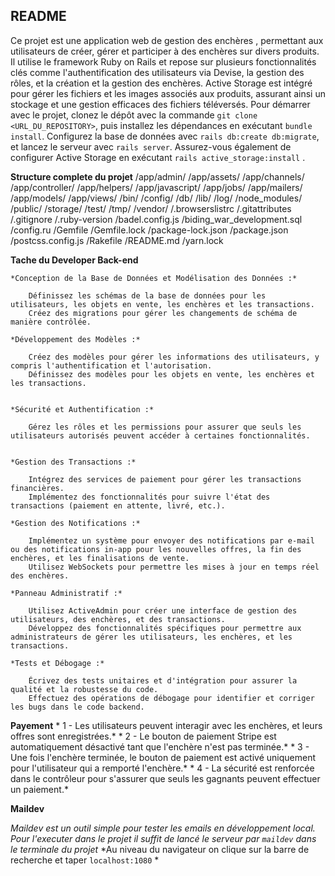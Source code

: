 

## README

Ce projet est une application web de gestion des enchères , permettant aux utilisateurs de créer, gérer et participer à des enchères sur divers produits. Il utilise le framework Ruby on Rails et repose sur plusieurs fonctionnalités clés comme l'authentification des utilisateurs via Devise, la gestion des rôles, et la création et la gestion des enchères. Active Storage est intégré pour gérer les fichiers et les images associés aux produits, assurant ainsi un stockage et une gestion efficaces des fichiers téléversés. Pour démarrer avec le projet, clonez le dépôt avec la commande `git clone <URL_DU_REPOSITORY>`, puis installez les dépendances en exécutant `bundle install`. Configurez la base de données avec `rails db:create db:migrate`, et lancez le serveur avec `rails server`. Assurez-vous également de configurer Active Storage en exécutant `rails active_storage:install` . 

**Structure complete du projet**
    /app/admin/
    /app/assets/
    /app/channels/
    /app/controller/
    /app/helpers/
    /app/javascript/
    /app/jobs/
    /app/mailers/
    /app/models/
    /app/views/
    /bin/
    /config/
    /db/
    /lib/
    /log/
    /node_modules/
    /public/
    /storage/
    /test/
    /tmp/
    /vendor/
    /.browserslistrc
    /.gitattributes
    /.gitignore
    /.ruby-version
    /badel.config.js
    /biding_war_development.sql
    /config.ru
    /Gemfile
    /Gemfile.lock
    /package-lock.json
    /package.json
    /postcss.config.js
    /Rakefile
    /README.md
    /yarn.lock

**Tache du Developer Back-end**



    *Conception de la Base de Données et Modélisation des Données :*

        Définissez les schémas de la base de données pour les utilisateurs, les objets en vente, les enchères et les transactions.
        Créez des migrations pour gérer les changements de schéma de manière contrôlée.

    *Développement des Modèles :*

        Créez des modèles pour gérer les informations des utilisateurs, y compris l'authentification et l'autorisation.
        Définissez des modèles pour les objets en vente, les enchères et les transactions.

    
    *Sécurité et Authentification :*

        Gérez les rôles et les permissions pour assurer que seuls les utilisateurs autorisés peuvent accéder à certaines fonctionnalités.
        

    *Gestion des Transactions :*

        Intégrez des services de paiement pour gérer les transactions financières.
        Implémentez des fonctionnalités pour suivre l'état des transactions (paiement en attente, livré, etc.).

    *Gestion des Notifications :*

        Implémentez un système pour envoyer des notifications par e-mail ou des notifications in-app pour les nouvelles offres, la fin des enchères, et les finalisations de vente.
        Utilisez WebSockets pour permettre les mises à jour en temps réel des enchères.

    *Panneau Administratif :*

        Utilisez ActiveAdmin pour créer une interface de gestion des utilisateurs, des enchères, et des transactions.
        Développez des fonctionnalités spécifiques pour permettre aux administrateurs de gérer les utilisateurs, les enchères, et les transactions.

    *Tests et Débogage :*

        Écrivez des tests unitaires et d'intégration pour assurer la qualité et la robustesse du code.
        Effectuez des opérations de débogage pour identifier et corriger les bugs dans le code backend.



**Payement**
    * 1 - Les utilisateurs peuvent interagir avec les enchères, et leurs offres sont enregistrées.*
    * 2 - Le bouton de paiement Stripe est automatiquement désactivé tant que l'enchère n'est pas terminée.*
    * 3 - Une fois l'enchère terminée, le bouton de paiement est activé uniquement pour l'utilisateur qui a remporté l'enchère.*
    * 4 - La sécurité est renforcée dans le contrôleur pour s'assurer que seuls les gagnants peuvent effectuer un paiement.*

**Maildev**

*Maildev est un outil simple pour tester les emails en développement local.*
*Pour l'executer dans le projet il suffit de lancé le serveur par ``maildev`` dans le terminale du projet*
*Au niveau du navigateur on clique sur la barre de recherche et taper ``localhost:1080`` *

